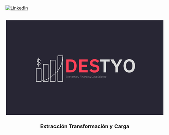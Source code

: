 [![LinkedIn][linkedin-shield]][linkedin-url]


<!-- PROJECT LOGO -->
<br />
<div align="center">
  <a href="https://github.com/destyo/ETL">
    <img src="https://github.com/destyo/accident_prediction/blob/main/images/logo.png" alt="Logo" width="500" height="300">
  </a>

<h3 align="center">Extracción Transformación y Carga</h3>

<!-- MARKDOWN LINKS & IMAGES -->
[linkedin-shield]: https://img.shields.io/badge/-LinkedIn-black.svg?style=for-the-badge&logo=linkedin&colorB=555
[linkedin-url]: https://www.linkedin.com/in/antonio-tello-gomez
